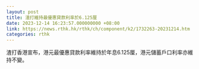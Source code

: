 ```yaml
---
layout: post
title: 渣打維持最優惠貸款利率於6.125厘
date: 2023-12-14 16:23:57.000000000 +08:00
link: https://news.rthk.hk/rthk/ch/component/k2/1732263-20231214.htm
categories: rthk
---
```


渣打香港宣布，港元最優惠貸款利率維持於年息6.125厘，港元儲蓄戶口利率亦維持不變。

